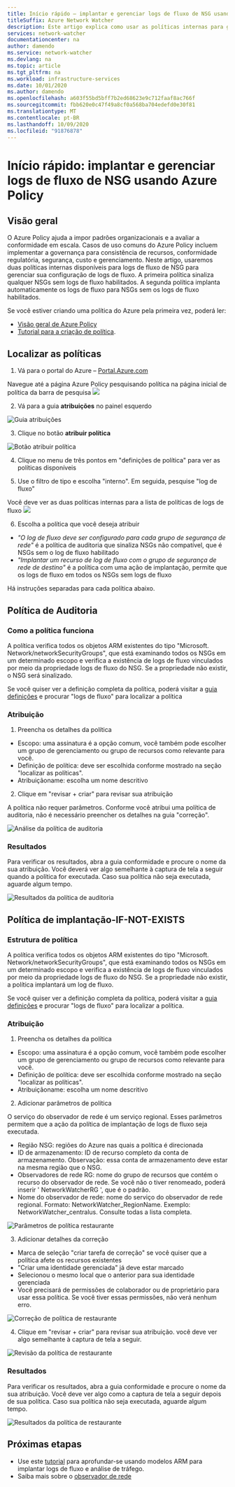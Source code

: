 ```yaml
---
title: Início rápido – implantar e gerenciar logs de fluxo de NSG usando Azure Policy
titleSuffix: Azure Network Watcher
description: Este artigo explica como usar as políticas internas para gerenciar a implantação de logs de fluxo do NSG
services: network-watcher
documentationcenter: na
author: damendo
ms.service: network-watcher
ms.devlang: na
ms.topic: article
ms.tgt_pltfrm: na
ms.workload: infrastructure-services
ms.date: 10/01/2020
ms.author: damendo
ms.openlocfilehash: a603f55bd5bff7b2ed68623e9c712faaf8ac766f
ms.sourcegitcommit: fbb620e0c47f49a8cf0a568ba704edefd0e30f81
ms.translationtype: MT
ms.contentlocale: pt-BR
ms.lasthandoff: 10/09/2020
ms.locfileid: "91876878"
---
```

# <a name="quickstart-deploy-and-manage-nsg-flow-logs-using-azure-policy"></a>Início rápido: implantar e gerenciar logs de fluxo de NSG usando Azure Policy 

## <a name="overview"></a>Visão geral
O Azure Policy ajuda a impor padrões organizacionais e a avaliar a conformidade em escala. Casos de uso comuns do Azure Policy incluem implementar a governança para consistência de recursos, conformidade regulatória, segurança, custo e gerenciamento. Neste artigo, usaremos duas políticas internas disponíveis para logs de fluxo de NSG para gerenciar sua configuração de logs de fluxo. A primeira política sinaliza qualquer NSGs sem logs de fluxo habilitados. A segunda política implanta automaticamente os logs de fluxo para NSGs sem os logs de fluxo habilitados. 

Se você estiver criando uma política do Azure pela primeira vez, poderá ler: 
- [Visão geral de Azure Policy](https://docs.microsoft.com/azure/governance/policy/overview) 
- [Tutorial para a criação de política](https://docs.microsoft.com/azure/governance/policy/assign-policy-portal#create-a-policy-assignment).


## <a name="locate-the-policies"></a>Localizar as políticas
1. Vá para o portal do Azure – [Portal.Azure.com](https://portal.azure.com) 

Navegue até a página Azure Policy pesquisando política na página inicial de política da barra de pesquisa ![](./media/network-watcher-builtin-policy/1_policy-search.png)

2. Vá para a guia **atribuições** no painel esquerdo

![Guia atribuições](./media/network-watcher-builtin-policy/2_assignments-tab.png)

3. Clique no botão **atribuir política** 

![Botão atribuir política](./media/network-watcher-builtin-policy/3_assign-policy-button.png)

4. Clique no menu de três pontos em "definições de política" para ver as políticas disponíveis

5. Use o filtro de tipo e escolha "interno". Em seguida, pesquise "log de fluxo"

Você deve ver as duas políticas internas para a lista de políticas de logs de fluxo ![](./media/network-watcher-builtin-policy/4_filter-for-flow-log-policies.png)

6. Escolha a política que você deseja atribuir

- *"O log de fluxo deve ser configurado para cada grupo de segurança de rede"* é a política de auditoria que sinaliza NSGs não compatível, que é NSGs sem o log de fluxo habilitado
- *"Implantar um recurso de log de fluxo com o grupo de segurança de rede de destino"* é a política com uma ação de implantação, permite que os logs de fluxo em todos os NSGs sem logs de fluxo

Há instruções separadas para cada política abaixo.  

## <a name="audit-policy"></a>Política de Auditoria 

### <a name="how-the-policy-works"></a>Como a política funciona

A política verifica todos os objetos ARM existentes do tipo "Microsoft. Network/networkSecurityGroups", que está examinando todos os NSGs em um determinado escopo e verifica a existência de logs de fluxo vinculados por meio da propriedade logs de fluxo do NSG. Se a propriedade não existir, o NSG será sinalizado.

Se você quiser ver a definição completa da política, poderá visitar a [guia definições](https://ms.portal.azure.com/#blade/Microsoft_Azure_Policy/PolicyMenuBlade/Definitions) e procurar "logs de fluxo" para localizar a política

### <a name="assignment"></a>Atribuição

1. Preencha os detalhes da política

- Escopo: uma assinatura é a opção comum, você também pode escolher um grupo de gerenciamento ou grupo de recursos como relevante para você.  
- Definição de política: deve ser escolhida conforme mostrado na seção "localizar as políticas".
- Atribuiçãoname: escolha um nome descritivo 

2. Clique em "revisar + criar" para revisar sua atribuição

A política não requer parâmetros. Conforme você atribui uma política de auditoria, não é necessário preencher os detalhes na guia "correção".  

![Análise da política de auditoria](./media/network-watcher-builtin-policy/5_1_audit-policy-review.png)

### <a name="results"></a>Resultados

Para verificar os resultados, abra a guia conformidade e procure o nome da sua atribuição.
Você deverá ver algo semelhante à captura de tela a seguir quando a política for executada. Caso sua política não seja executada, aguarde algum tempo. 

![Resultados da política de auditoria](./media/network-watcher-builtin-policy/7_1_audit-policy-results.png)

## <a name="deploy-if-not-exists-policy"></a>Política de implantação-IF-NOT-EXISTS 

### <a name="policy-structure"></a>Estrutura de política

A política verifica todos os objetos ARM existentes do tipo "Microsoft. Network/networkSecurityGroups", que está examinando todos os NSGs em um determinado escopo e verifica a existência de logs de fluxo vinculados por meio da propriedade logs de fluxo do NSG. Se a propriedade não existir, a política implantará um log de fluxo. 

Se você quiser ver a definição completa da política, poderá visitar a [guia definições](https://ms.portal.azure.com/#blade/Microsoft_Azure_Policy/PolicyMenuBlade/Definitions) e procurar "logs de fluxo" para localizar a política. 

### <a name="assignment"></a>Atribuição

1. Preencha os detalhes da política

- Escopo: uma assinatura é a opção comum, você também pode escolher um grupo de gerenciamento ou grupo de recursos como relevante para você.  
- Definição de política: deve ser escolhida conforme mostrado na seção "localizar as políticas".
- Atribuiçãoname: escolha um nome descritivo 

2. Adicionar parâmetros de política 

O serviço do observador de rede é um serviço regional. Esses parâmetros permitem que a ação da política de implantação de logs de fluxo seja executada. 
- Região NSG: regiões do Azure nas quais a política é direcionada
- ID de armazenamento: ID de recurso completo da conta de armazenamento. Observação: essa conta de armazenamento deve estar na mesma região que o NSG. 
- Observadores de rede RG: nome do grupo de recursos que contém o recurso do observador de rede. Se você não o tiver renomeado, poderá inserir ' NetworkWatcherRG ', que é o padrão.
- Nome do observador de rede: nome do serviço do observador de rede regional. Formato: NetworkWatcher_RegionName. Exemplo: NetworkWatcher_centralus. Consulte todas a lista completa.

![Parâmetros de política restaurante](./media/network-watcher-builtin-policy/5_2_1_dine-policy-details-alt.png)

3. Adicionar detalhes da correção

- Marca de seleção "criar tarefa de correção" se você quiser que a política afete os recursos existentes 
- "Criar uma identidade gerenciada" já deve estar marcado
- Selecionou o mesmo local que o anterior para sua identidade gerenciada 
- Você precisará de permissões de colaborador ou de proprietário para usar essa política. Se você tiver essas permissões, não verá nenhum erro.

![Correção de política de restaurante](./media/network-watcher-builtin-policy/5_2_2_dine-remediation.png) 

4. Clique em "revisar + criar" para revisar sua atribuição. você deve ver algo semelhante à captura de tela a seguir.

![Revisão da política de restaurante](./media/network-watcher-builtin-policy/5_2_3_dine-review.png) 


### <a name="results"></a>Resultados

Para verificar os resultados, abra a guia conformidade e procure o nome da sua atribuição.
Você deve ver algo como a captura de tela a seguir depois de sua política. Caso sua política não seja executada, aguarde algum tempo.

![Resultados da política de restaurante](./media/network-watcher-builtin-policy/7_2_dine-policy-results.png)  


## <a name="next-steps"></a>Próximas etapas 

-   Use este [tutorial](https://docs.microsoft.com/azure/network-watcher/quickstart-configure-network-security-group-flow-logs-from-arm-template) para aprofundar-se usando modelos ARM para implantar logs de fluxo e análise de tráfego.
-   Saiba mais sobre o [observador de rede](https://docs.microsoft.com/azure/network-watcher/)

